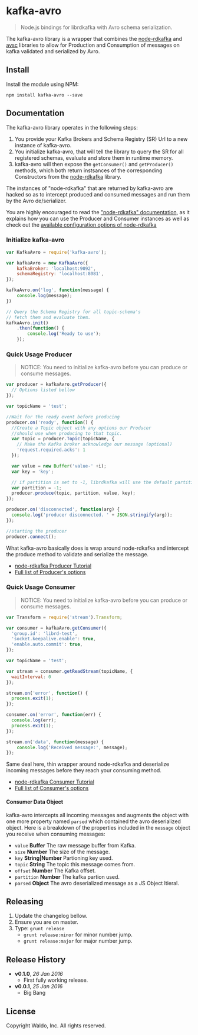 # kafka-avro

> Node.js bindings for librdkafka with Avro schema serialization.

The kafka-avro library is a wrapper that combines the [node-rdkafka][node-rdkafka] and [avsc](avsc) libraries to allow for Production and Consumption of messages on kafka validated and serialized by Avro.

## Install

Install the module using NPM:

```
npm install kafka-avro --save
```

## Documentation

The kafka-avro library operates in the following steps:

1. You provide your Kafka Brokers and Schema Registry (SR) Url to a new instance of kafka-avro.
1. You initialize kafka-avro, that will tell the library to query the SR for all registered schemas, evaluate and store them in runtime memory.
1. kafka-avro will then expose the `getConsumer()` and `getProducer()` methods, which both return instsances of the corresponding Constructors from the [node-rdkafka][node-rdkafka] library.

The instances of "node-rdkafka" that are returned by kafka-avro are hacked so as to intercept produced and consumed messages and run them by the Avro de/serializer.

You are highly encouraged to read the ["node-rdkafka" documentation](https://blizzard.github.io/node-rdkafka/current/), as it explains how you can use the Producer and Consumer instances as well as check out the [available configuration options of node-rdkafka](https://github.com/edenhill/librdkafka/blob/2213fb29f98a7a73f22da21ef85e0783f6fd67c4/CONFIGURATION.md)

### Initialize kafka-avro

```js
var KafkaAvro = require('kafka-avro');

var kafkaAvro = new KafkaAvro({
    kafkaBroker: 'localhost:9092',
    schemaRegistry: 'localhost:8081',
});

kafkaAvro.on('log', function(message) {
    console.log(message);
})

// Query the Schema Registry for all topic-schema's
// fetch them and evaluate them.
kafkaAvro.init()
    .then(function() {
        console.log('Ready to use');
    });
```

### Quick Usage Producer

> NOTICE: You need to initialize kafka-avro before you can produce or consume messages.

```js
var producer = kafkaAvro.getProducer({
  // Options listed bellow
});

var topicName = 'test';

//Wait for the ready event before producing
producer.on('ready', function() {
  //Create a Topic object with any options our Producer
  //should use when producing to that topic.
  var topic = producer.Topic(topicName, {
    // Make the Kafka broker acknowledge our message (optional)
    'request.required.acks': 1
  });

  var value = new Buffer('value-' +i);
  var key = 'key';

  // if partition is set to -1, librdkafka will use the default partitioner
  var partition = -1;
  producer.produce(topic, partition, value, key);
});

producer.on('disconnected', function(arg) {
  console.log('producer disconnected. ' + JSON.stringify(arg));
});

//starting the producer
producer.connect();
```

What kafka-avro basically does is wrap around node-rdkafka and intercept the produce method to validate and serialize the message.

* [node-rdkafka Producer Tutorial](https://blizzard.github.io/node-rdkafka/current/tutorial-producer_.html)
* [Full list of Producer's options](https://github.com/edenhill/librdkafka/blob/2213fb29f98a7a73f22da21ef85e0783f6fd67c4/CONFIGURATION.md)

### Quick Usage Consumer

> NOTICE: You need to initialize kafka-avro before you can produce or consume messages.

```js
var Transform = require('stream').Transform;

var consumer = kafkaAvro.getConsumer({
  'group.id': 'librd-test',
  'socket.keepalive.enable': true,
  'enable.auto.commit': true,
});

var topicName = 'test';

var stream = consumer.getReadStream(topicName, {
  waitInterval: 0
});

stream.on('error', function() {
  process.exit(1);
});

consumer.on('error', function(err) {
  console.log(err);
  process.exit(1);
});

stream.on('data', function(message) {
    console.log('Received message:', message);
});
```

Same deal here, thin wrapper around node-rdkafka and deserialize incoming messages before they reach your consuming method.

* [node-rdkafka Consumer Tutorial](https://blizzard.github.io/node-rdkafka/current/tutorial-consumer.html)
* [Full list of Consumer's options](https://github.com/edenhill/librdkafka/blob/2213fb29f98a7a73f22da21ef85e0783f6fd67c4/CONFIGURATION.md)

#### Consumer Data Object

kafka-avro intercepts all incoming messages and augments the object with one more property named `parsed` which contained the avro deserialized object. Here is a breakdown of the properties included in the `message` object you receive when consuming messages:

* `value` **Buffer** The raw message buffer from Kafka.
* `size` **Number** The size of the message.
* `key` **String|Number** Partioning key used.
* `topic` **String** The topic this message comes from.
* `offset` **Number** The Kafka offset.
* `partition` **Number** The kafka partion used.
* `parsed` **Object** The avro deserialized message as a JS Object ltieral.

## Releasing

1. Update the changelog bellow.
1. Ensure you are on master.
1. Type: `grunt release`
    * `grunt release:minor` for minor number jump.
    * `grunt release:major` for major number jump.

## Release History

- **v0.1.0**, *26 Jan 2016*
    - First fully working release.
- **v0.0.1**, *25 Jan 2016*
    - Big Bang

## License

Copyright Waldo, Inc. All rights reserved.

[avsc]: https://github.com/mtth/avsc
[node-rdkafka]: https://github.com/Blizzard/node-rdkafka
